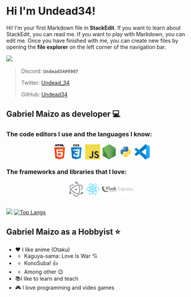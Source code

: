 # Hi I'm Undead34!

Hi! I'm your first Markdown file in **StackEdit**. If you want to learn about StackEdit, you can read me. If you want to play with Markdown, you can edit me. Once you have finished with me, you can create new files by opening the **file explorer** on the left corner of the navigation bar.

![](https://discord.c99.nl/widget/theme-5/833091740134801458.png)
> Discord: **`Undead34#9907`** 
> 
> Twitter: [Undead_34](https://twitter.com/Undead_34) 
> 
> GitHub: [Undead34](https://github.com/Undead34) 

## Gabriel Maizo as developer 💻
### The code editors I use and the languages I know:
<div align="center"> 
  <img align="center" alt="HTML5" width="40px" src="https://raw.githubusercontent.com/github/explore/master/topics/html/html.png" />
  <img align="center" alt="CSS3" width="40px" src="https://raw.githubusercontent.com/github/explore/master/topics/css/css.png" />
  <img align="center" alt="JavaScript" width="40px" src="https://raw.githubusercontent.com/github/explore/master/topics/javascript/javascript.png" />
  <img align="center" alt="Node.js" width="40px" src="https://raw.githubusercontent.com/github/explore/master/topics/nodejs/nodejs.png" />
  <img align="center" alt="Python" width="40px" src="https://raw.githubusercontent.com/github/explore/master/topics/python/python.png" />
  <img align="center" alt="Visual Studio Code" width="40px" src="https://raw.githubusercontent.com/github/explore/master/topics/visual-studio-code/visual-studio-code.png" />
</div>

### The frameworks and libraries that I love:

<div align="center"> 
  <img align="center" alt="Electron" width="40px" src="https://raw.githubusercontent.com/github/explore/master/topics/electron/electron.png" />
  <img align="center" alt="React" width="40px" src="https://raw.githubusercontent.com/github/explore/master/topics/react/react.png" />
  <img align="center" alt="Flask" width="40px" src="https://raw.githubusercontent.com/github/explore/master/topics/flask/flask.png" />
  <img align="center" alt="Express" width="40px" src="https://raw.githubusercontent.com/github/explore/master/topics/express/express.png" />
</div>
  <br/>

[![](https://github-readme-stats.vercel.app/api?username=Undead34&show_icons=true&layout=compact&theme=ligth&count_private=true)](https://github.com/Undead34)
[![Top Langs](https://github-readme-stats.vercel.app/api/top-langs/?username=Undead34&langs_count=8)](https://github.com/Undead34)

## Gabriel Maizo as a Hobbyist ⭐️
- ❤️ I like anime (Otaku)
- - Kaguya-sama: Love Is War 💘
- - KonoSuba! 👍
- - Among other 😉
- 📚I like to learn and teach
- 🎮 I love programming and video games
